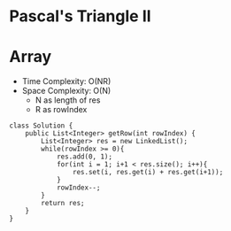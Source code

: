 # Pascal's Triangle II

# Array

- Time Complexity: O(NR)
- Space Complexity: O(N)
  - N as length of res
  - R as rowIndex

```
class Solution {
    public List<Integer> getRow(int rowIndex) {
        List<Integer> res = new LinkedList();
        while(rowIndex >= 0){
            res.add(0, 1);
            for(int i = 1; i+1 < res.size(); i++){
                res.set(i, res.get(i) + res.get(i+1));
            }
            rowIndex--;
        }
        return res;
    }
}
```
